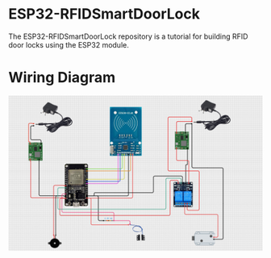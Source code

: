 # ESP32-RFIDSmartDoorLock
The ESP32-RFIDSmartDoorLock repository is a tutorial for building RFID door locks using the ESP32 module.

# Wiring Diagram
![Screenshot](wiring.png)
